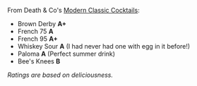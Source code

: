 From Death & Co's [Modern Classic Cocktails](http://amzn.to/2aArKL8):

* Brown Derby **A+**
* French 75 **A**
* French 95 **A+**
* Whiskey Sour **A** (I had never had one with egg in it before!)
* Paloma **A** (Perfect summer drink)
* Bee's Knees **B**

*Ratings are based on deliciousness.*
